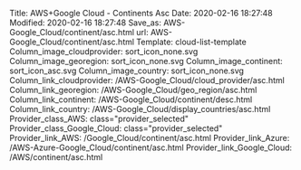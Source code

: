 Title: AWS+Google Cloud - Continents Asc
Date: 2020-02-16 18:27:48
Modified: 2020-02-16 18:27:48
Save_as: AWS-Google_Cloud/continent/asc.html
url: AWS-Google_Cloud/continent/asc.html
Template: cloud-list-template
Column_image_cloudprovider: sort_icon_none.svg
Column_image_georegion: sort_icon_none.svg
Column_image_continent: sort_icon_asc.svg
Column_image_country: sort_icon_none.svg
Column_link_cloudprovider: /AWS-Google_Cloud/cloud_provider/asc.html
Column_link_georegion: /AWS-Google_Cloud/geo_region/asc.html
Column_link_continent: /AWS-Google_Cloud/continent/desc.html
Column_link_country: /AWS-Google_Cloud/display_countries/asc.html
Provider_class_AWS: class="provider_selected"
Provider_class_Google_Cloud: class="provider_selected"
Provider_link_AWS: /Google_Cloud/continent/asc.html
Provider_link_Azure: /AWS-Azure-Google_Cloud/continent/asc.html
Provider_link_Google_Cloud: /AWS/continent/asc.html